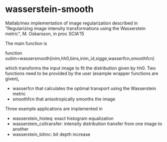 # wasserstein-smooth

Matlab/mex implementation of image regularization described in 
"Regularizing image intensity transformations using the Wasserstein metric",
 M. Oskarsson, in proc SCIA'15

The main function is

function outim=wassersmooth(inim,hh0,bins,inim_id,sigge,wasserfcn,smoothfcn)

which transforms the input image to fit the distribution given by hh0. Two
functions need to be provided by the user (example wrapper functions are given), 

* wasserfcn that calculates the optimal transport using the Wasserstein metric
* smoothfcn that anisotropically smooths the image

Three example applications are implemented in 

* wasserstein_histeq: exact histogram equalization
* wasserstein_coltransfer: intensity distribution transfer from one image to another
* wasserstein_bitinc: bit depth increase



